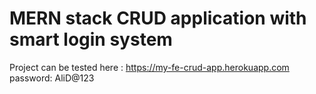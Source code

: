 # MERN stack CRUD application with smart login system 

Project can be tested here : https://my-fe-crud-app.herokuapp.com
password: AliD@123
